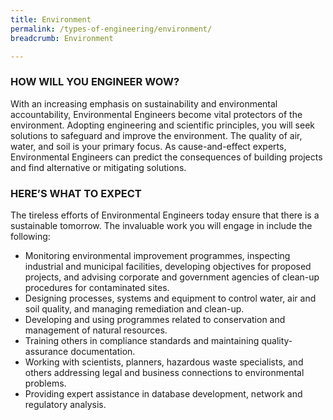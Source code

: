 ```yaml
---
title: Environment
permalink: /types-of-engineering/environment/
breadcrumb: Environment

---
```



### HOW WILL YOU ENGINEER WOW?

With an increasing emphasis on sustainability and environmental accountability, Environmental Engineers become vital protectors of the environment. Adopting engineering and scientific principles, you will seek solutions to safeguard and improve the environment. The quality of air, water, and soil is your primary focus. As cause-and-effect experts, Environmental Engineers can predict the consequences of building projects and find alternative or mitigating solutions. 

### HERE’S WHAT TO EXPECT

The tireless efforts of Environmental Engineers today ensure that there is a sustainable tomorrow. The invaluable work you will engage in include the following:

- Monitoring environmental improvement programmes, inspecting industrial and municipal facilities, developing objectives for proposed projects, and advising corporate and government agencies of clean-up procedures for contaminated sites.
- Designing processes, systems and equipment to control water, air and soil quality, and managing remediation and clean-up.
- Developing and using programmes related to conservation and management of natural resources.
- Training others in compliance standards and maintaining quality-assurance documentation.
- Working with scientists, planners, hazardous waste specialists, and others addressing legal and business connections to environmental problems.
- Providing expert assistance in database development, network and regulatory analysis.
